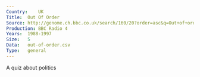 ```yaml
---
Country:	UK
Title:	Out Of Order
Source:	http://genome.ch.bbc.co.uk/search/160/20?order=asc&q=Out+of+order&svc=9371569#search
Production:	BBC Radio 4
Years:	1988-1997
Size:	5
Data:	out-of-order.csv
Type:	general
---
```


A quiz about politics
